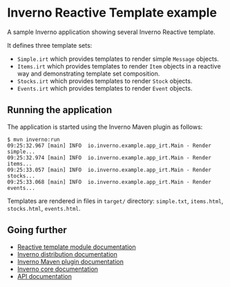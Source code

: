 [inverno-core-root-doc]: https://github.com/inverno-io/inverno-core/blob/master/doc/reference-guide.md
[inverno-dist-root]: https://github.com/inverno-io/inverno-dist
[inverno-tool-maven-plugin]: https://github.com/inverno-io/inverno-tools/blob/master/inverno-maven-plugin
[inverno-javadoc]: https://inverno.io/docs/release/api/index.html

[inverno-mod-irt]: https://github.com/inverno-io/inverno-mods/blob/master/inverno-irt/

# Inverno Reactive Template example

A sample Inverno application showing several Inverno Reactive template.

It defines three template sets:

- `Simple.irt` which provides templates to render simple `Message` objects.
- `Items.irt` which provides templates to render `Item` objects in a reactive way and demonstrating template set composition.
- `Stocks.irt` which provides templates to render `Stock` objects.
- `Events.irt` which provides templates to render `Event` objects.

## Running the application

The application is started using the Inverno Maven plugin as follows:

```plaintext
$ mvn inverno:run
09:25:32.967 [main] INFO  io.inverno.example.app_irt.Main - Render simple...
09:25:32.974 [main] INFO  io.inverno.example.app_irt.Main - Render items...
09:25:33.057 [main] INFO  io.inverno.example.app_irt.Main - Render stocks...
09:25:33.068 [main] INFO  io.inverno.example.app_irt.Main - Render events...
```

Templates are rendered in files in `target/` directory: `simple.txt`, `items.html`, `stocks.html`, `events.html`.

## Going further

- [Reactive template module documentation][inverno-mod-irt]
- [Inverno distribution documentation][inverno-dist-root]
- [Inverno Maven plugin documentation][inverno-tool-maven-plugin]
- [Inverno core documentation][inverno-core-root-doc]
- [API documentation][inverno-javadoc]
